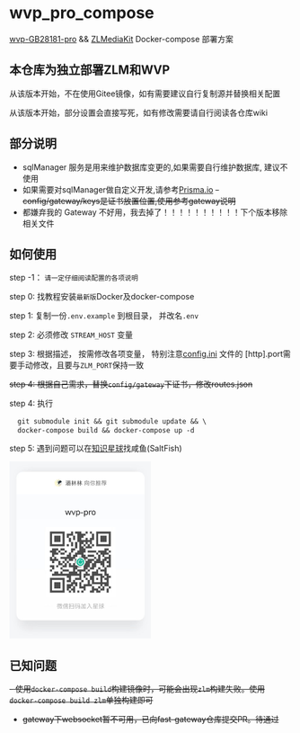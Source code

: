 # wvp_pro_compose

[wvp-GB28181-pro](https://github.com/648540858/wvp-GB28181-pro) && [ZLMediaKit](https://github.com/ZLMediaKit/ZLMediaKit) Docker-compose 部署方案

## 本仓库为独立部署ZLM和WVP

  从该版本开始，不在使用Gitee镜像，如有需要建议自行复制源并替换相关配置

  从该版本开始，部分设置会直接写死，如有修改需要请自行阅读各仓库wiki

## 部分说明

- sqlManager 服务是用来维护数据库变更的,如果需要自行维护数据库, 建议不使用
- 如果需要对sqlManager做自定义开发,请参考[Prisma.io](https://prisma.io)
~~- config/gateway/keys是证书放置位置,使用参考gateway说明~~
- 都嫌弃我的 Gateway 不好用，我去掉了！！！！！！！！！！下个版本移除相关文件

## 如何使用

  step -1： ``请一定仔细阅读配置的各项说明``
  
  step 0: 找教程安装``最新版``Docker及docker-compose

  step 1: 复制一份``.env.example`` 到根目录， 并改名``.env``

  step 2: 必须修改 ``STREAM_HOST`` 变量

  step 3: 根据描述， 按需修改各项变量， 特别注意[config.ini](./wvp/config/config.ini) 文件的 [http].port需要手动修改，且要与``ZLM_PORT``保持一致

  ~~step 4: 根据自己需求，替换``config/gateway``下证书，修改routes.json~~

  step 4: 执行

  ```shell
    git submodule init && git submodule update && \
    docker-compose build && docker-compose up -d
  ```
  
  step 5: 遇到问题可以在[知识星球](https://t.zsxq.com/0dpu05aPO)找咸鱼(SaltFish)
  
  <img decoding="async" src="./CopyRight.jpg" width="50%">

## 已知问题

~~- 使用``docker-compose build``构建镜像时，可能会出现``zlm``构建失败。使用``docker-compose build zlm``单独构建即可~~

- ~~gateway下websocket暂不可用，已向fast-gateway仓库提交PR。待通过~~
